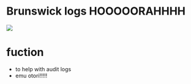 # Brunswick logs HOOOOORAHHHH

![](https://tenor.com/view/uk-united-kingdom-flag-flag-waver-great-britain-gif-15164585)

# fuction 
- to help with audit logs
- emu otori!!!!!